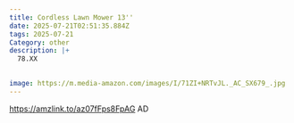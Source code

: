 ```yaml
---
title: Cordless Lawn Mower 13''
date: 2025-07-21T02:51:35.884Z
tags: 2025-07-21
Category: other
description: |+
  78.XX
   

image: https://m.media-amazon.com/images/I/71ZI+NRTvJL._AC_SX679_.jpg
---
```

https://amzlink.to/az07fFps8FpAG  AD